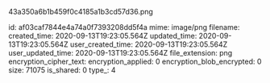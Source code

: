 43a350a6b1b459f0c4185a1b3cd57d36.png

id: af03caf7844e4a74a0f7393208dd5f4a
mime: image/png
filename: 
created_time: 2020-09-13T19:23:05.564Z
updated_time: 2020-09-13T19:23:05.564Z
user_created_time: 2020-09-13T19:23:05.564Z
user_updated_time: 2020-09-13T19:23:05.564Z
file_extension: png
encryption_cipher_text: 
encryption_applied: 0
encryption_blob_encrypted: 0
size: 71075
is_shared: 0
type_: 4